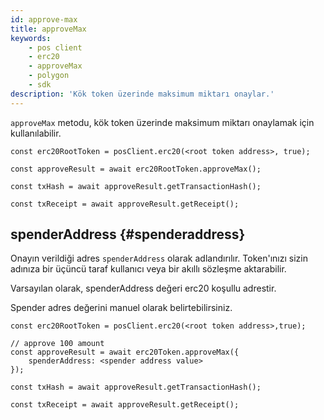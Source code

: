```yaml
---
id: approve-max
title: approveMax
keywords:
    - pos client
    - erc20
    - approveMax
    - polygon
    - sdk
description: 'Kök token üzerinde maksimum miktarı onaylar.'
---
```


`approveMax` metodu, kök token üzerinde maksimum miktarı onaylamak için kullanılabilir.

```
const erc20RootToken = posClient.erc20(<root token address>, true);

const approveResult = await erc20RootToken.approveMax();

const txHash = await approveResult.getTransactionHash();

const txReceipt = await approveResult.getReceipt();

```

## spenderAddress {#spenderaddress}

Onayın verildiği adres `spenderAddress` olarak adlandırılır. Token'ınızı sizin adınıza bir üçüncü taraf kullanıcı veya bir akıllı sözleşme aktarabilir.

Varsayılan olarak, spenderAddress değeri erc20 koşullu adrestir.

Spender adres değerini manuel olarak belirtebilirsiniz.

```
const erc20RootToken = posClient.erc20(<root token address>,true);

// approve 100 amount
const approveResult = await erc20Token.approveMax({
    spenderAddress: <spender address value>
});

const txHash = await approveResult.getTransactionHash();

const txReceipt = await approveResult.getReceipt();

```
